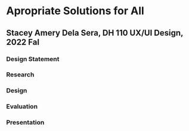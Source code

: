 # Apropriate Solutions for All

## Stacey Amery Dela Sera, DH 110 UX/UI Design, 2022 Fal

### Design Statement

### Research

### Design 

### Evaluation

### Presentation
